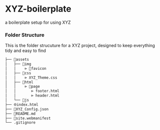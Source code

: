 # XYZ-boilerplate
a boilerplate setup for using XYZ

### Folder Structure

This is the folder strucuture for a XYZ project, designed to keep everything tidy and easy to find

```bash
├── 📂assets
│   ├── 📂img
│   │    ⊳ 📂favicon
│   ├── 📂css
│   │    ⊳ XYZ_Theme.css
│   ├── 📂html
│   │    ⊳ 📂page
│   │       ⊳ footer.html
│   │       ⊳ header.html
│   └── 📂js
├── 🌐index.html
├── 📰XYZ_Config.json
├── 📰README.md
├── 📰site.webmanifest
└── .gitignore
```
